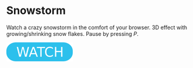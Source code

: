 # Snowstorm

Watch a crazy snowstorm in the comfort of your browser. 3D effect with growing/shrinking snow flakes. Pause by pressing _P_.

[![button](watch.png)](snowstorm.html)
